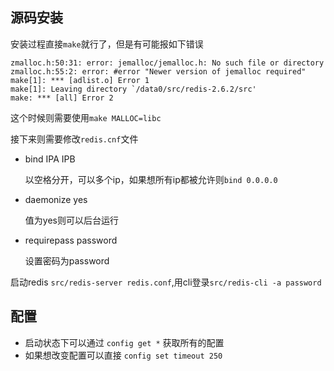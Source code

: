 ## 源码安装

安装过程直接`make`就行了，但是有可能报如下错误

```
zmalloc.h:50:31: error: jemalloc/jemalloc.h: No such file or directory
zmalloc.h:55:2: error: #error "Newer version of jemalloc required"
make[1]: *** [adlist.o] Error 1
make[1]: Leaving directory `/data0/src/redis-2.6.2/src'
make: *** [all] Error 2
```

这个时候则需要使用`make MALLOC=libc`

接下来则需要修改`redis.cnf`文件

* bind IPA IPB

  以空格分开，可以多个ip，如果想所有ip都被允许则`bind 0.0.0.0`

* daemonize yes

  值为yes则可以后台运行

* requirepass password

  设置密码为password

启动redis `src/redis-server redis.conf`,用cli登录`src/redis-cli -a password`

## 配置

* 启动状态下可以通过 `config get *` 获取所有的配置
* 如果想改变配置可以直接 `config set timeout 250`